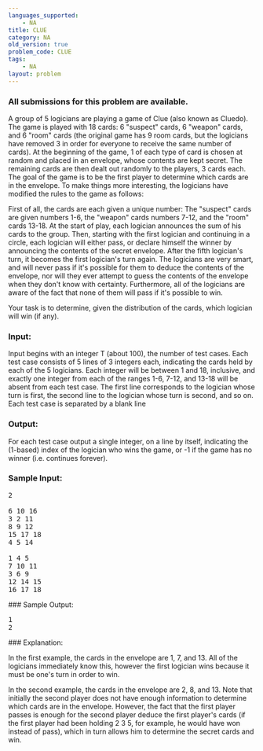 ```yaml
---
languages_supported:
    - NA
title: CLUE
category: NA
old_version: true
problem_code: CLUE
tags:
    - NA
layout: problem
---
```

###  All submissions for this problem are available. 

A group of 5 logicians are playing a game of Clue (also known as Cluedo). The game is played with 18 cards: 6 "suspect" cards, 6 "weapon" cards, and 6 "room" cards (the original game has 9 room cards, but the logicians have removed 3 in order for everyone to receive the same number of cards). At the beginning of the game, 1 of each type of card is chosen at random and placed in an envelope, whose contents are kept secret. The remaining cards are then dealt out randomly to the players, 3 cards each. The goal of the game is to be the first player to determine which cards are in the envelope. To make things more interesting, the logicians have modified the rules to the game as follows:

First of all, the cards are each given a unique number: The "suspect" cards are given numbers 1-6, the "weapon" cards numbers 7-12, and the "room" cards 13-18. At the start of play, each logician announces the sum of his cards to the group. Then, starting with the first logician and continuing in a circle, each logician will either pass, or declare himself the winner by announcing the contents of the secret envelope. After the fifth logician's turn, it becomes the first logician's turn again. The logicians are very smart, and will never pass if it's possible for them to deduce the contents of the envelope, nor will they ever attempt to guess the contents of the envelope when they don't know with certainty. Furthermore, all of the logicians are aware of the fact that none of them will pass if it's possible to win.

Your task is to determine, given the distribution of the cards, which logician will win (if any).

### Input:

Input begins with an integer T (about 100), the number of test cases. Each test case consists of 5 lines of 3 integers each, indicating the cards held by each of the 5 logicians. Each integer will be between 1 and 18, inclusive, and exactly one integer from each of the ranges 1-6, 7-12, and 13-18 will be absent from each test case. The first line corresponds to the logician whose turn is first, the second line to the logician whose turn is second, and so on. Each test case is separated by a blank line

### Output:

For each test case output a single integer, on a line by itself, indicating the (1-based) index of the logician who wins the game, or -1 if the game has no winner (i.e. continues forever).

### Sample Input:

<pre>2

6 10 16
3 2 11
8 9 12
15 17 18
4 5 14

1 4 5
7 10 11
3 6 9
12 14 15
16 17 18
</pre>### Sample Output:
<pre>1
2
</pre>### Explanation:
In the first example, the cards in the envelope are 1, 7, and 13. All of the logicians immediately know this, however the first logician wins because it must be one's turn in order to win.

In the second example, the cards in the envelope are 2, 8, and 13. Note that initially the second player does not have enough information to determine which cards are in the envelope. However, the fact that the first player passes is enough for the second player deduce the first player's cards (if the first player had been holding 2 3 5, for example, he would have won instead of pass), which in turn allows him to determine the secret cards and win.
